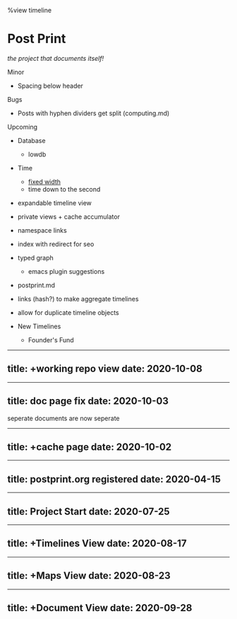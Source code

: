 %view timeline

# Post Print

*the project that documents itself!*

Minor
- Spacing below header

Bugs
- Posts with hyphen dividers get split (computing.md)

Upcoming
- Database
    - lowdb
- Time
    - [fixed width](https://visjs.github.io/vis-timeline/examples/timeline/items/visibleFrameTemplateContent.html) 
    - time down to the second
- expandable timeline view
- private views + cache accumulator
- namespace links
- index with redirect for seo
- typed graph
    - emacs plugin suggestions
- postprint.md
- links (hash?) to make aggregate timelines
- allow for duplicate timeline objects

- New Timelines
    - Founder's Fund

---
title: +working repo view
date: 2020-10-08
---

---
title: doc page fix
date: 2020-10-03
---
seperate documents are now seperate

---
title: +cache page
date: 2020-10-02
---

---
title: postprint.org registered
date: 2020-04-15
---

---
title: Project Start
date: 2020-07-25
---

---
title: +Timelines View
date: 2020-08-17
---

---
title: +Maps View
date: 2020-08-23
---

---
title: +Document View
date: 2020-09-28
---

